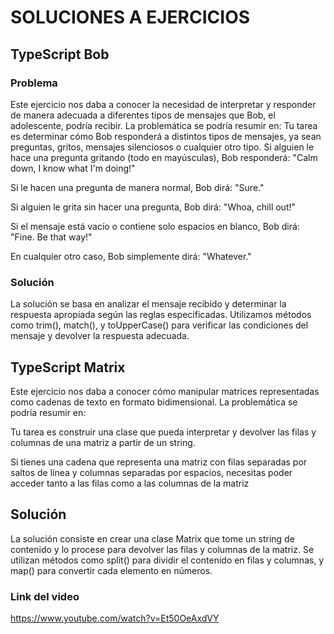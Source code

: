 # SOLUCIONES A EJERCICIOS

## TypeScript Bob

### Problema

Este ejercicio nos daba a conocer la necesidad de interpretar y responder de manera adecuada a diferentes tipos de mensajes que Bob, el adolescente, podría recibir. La problemática se podría resumir en:
Tu tarea es determinar cómo Bob responderá a distintos tipos de mensajes, ya sean preguntas, gritos, mensajes silenciosos o cualquier otro tipo.
Si alguien le hace una pregunta gritando (todo en mayúsculas), Bob responderá:
"Calm down, I know what I'm doing!"

Si le hacen una pregunta de manera normal, Bob dirá:
"Sure."

Si alguien le grita sin hacer una pregunta, Bob dirá:
"Whoa, chill out!"

Si el mensaje está vacío o contiene solo espacios en blanco, Bob dirá:
"Fine. Be that way!"

En cualquier otro caso, Bob simplemente dirá:
"Whatever."


### Solución
La solución se basa en analizar el mensaje recibido y determinar la respuesta apropiada según las reglas especificadas. Utilizamos métodos como trim(), match(), y toUpperCase() para verificar las condiciones del mensaje y devolver la respuesta adecuada.

## TypeScript Matrix

Este ejercicio nos daba a conocer cómo manipular matrices representadas como cadenas de texto en formato bidimensional. La problemática se podría resumir en:

Tu tarea es construir una clase que pueda interpretar y devolver las filas y columnas de una matriz a partir de un string.

Si tienes una cadena que representa una matriz con filas separadas por saltos de línea y columnas separadas por espacios, necesitas poder acceder tanto a las filas como a las columnas de la matriz

## Solución

La solución consiste en crear una clase Matrix que tome un string de contenido y lo procese para devolver las filas y columnas de la matriz. Se utilizan métodos como split() para dividir el contenido en filas y columnas, y map() para convertir cada elemento en números.

### Link del video
https://www.youtube.com/watch?v=Et50OeAxdVY





